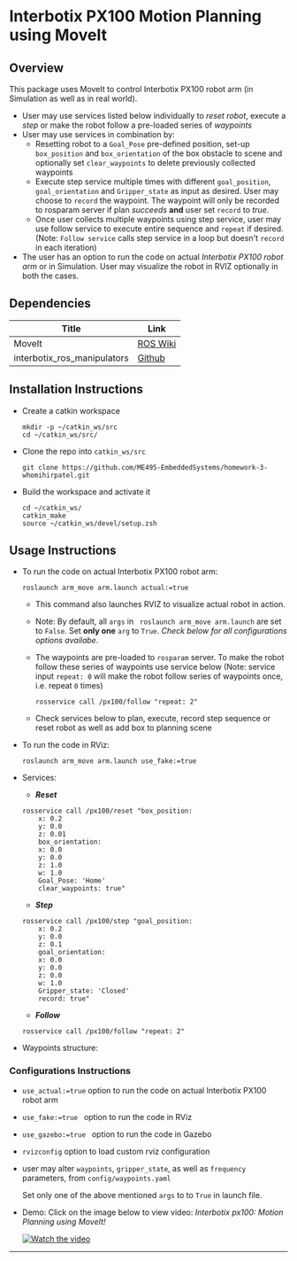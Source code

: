 # Interbotix PX100 Motion Planning using MoveIt
## Overview

This package uses MoveIt to control Interbotix PX100 robot arm (in Simulation as well as in real world).

* User may use services listed below individually to *reset robot*, execute a *step* or make the robot follow a pre-loaded series of *waypoints*
* User may use services in combination by:
    * Resetting robot to a `Goal_Pose` pre-defined position, set-up `box_position` and `box_orientation` of the box obstacle to scene and optionally set `clear_waypoints` to delete previously collected waypoints
    * Execute step service multiple times with different `goal_position`, `goal_orientation` and `Gripper_state` as input as desired. User may choose to `record` the waypoint. The waypoint will only be recorded to rosparam server if plan _succeeds_ **and** user set `record` to _true_.
    * Once user collects multiple waypoints using step service, user may use follow service to execute entire sequence and `repeat` if desired. 
    (Note: `Follow service` calls step service in a loop but doesn't `record` in each iteration)
* The user has an option to run the code on actual *Interbotix PX100 robot arm* or in Simulation. User may visualize the robot in RVIZ optionally in both the cases.

## Dependencies
Title | Link
------------ | -------------
MoveIt| [ROS Wiki](http://wiki.ros.org/moveit)
interbotix_ros_manipulators | [Github](https://github.com/Interbotix/interbotix_ros_manipulators)


## Installation Instructions
* Create a catkin workspace
    ```
    mkdir -p ~/catkin_ws/src
    cd ~/catkin_ws/src/
    ```
* Clone the repo into `catkin_ws/src`
    ```
    git clone https://github.com/ME495-EmbeddedSystems/homework-3-whomihirpatel.git
    ```
* Build the workspace and activate it
    ```
    cd ~/catkin_ws/
    catkin_make
    source ~/catkin_ws/devel/setup.zsh
    ```

## Usage Instructions
* To run the code on actual Interbotix PX100 robot arm:
    ```
    roslaunch arm_move arm.launch actual:=true
    ```
    * This command also launches RVIZ to visualize actual robot in action.
    * Note: By default, all `args` in ` roslaunch arm_move arm.launch` are set to `False`. Set **only one** `arg` to `True`. *Check below for all configurations options availabe*.
    
    * The waypoints are pre-loaded to `rosparam` server. To make the robot follow these series of waypoints use service below
      (Note: service input `repeat: 0` will make the robot follow series of waypoints once, i.e. repeat `0` times)
        ```
        rosservice call /px100/follow "repeat: 2"
        ```
     * Check services below to plan, execute, record step sequence or reset robot as well as add box to planning scene

* To run the code in RViz:
    ```
    roslaunch arm_move arm.launch use_fake:=true
    ```
* Services:
    * __*Reset*__
    ```
    rosservice call /px100/reset "box_position:                                                          
        x: 0.2
        y: 0.0
        z: 0.01
        box_orientation:
        x: 0.0
        y: 0.0
        z: 1.0
        w: 1.0
        Goal_Pose: 'Home'
        clear_waypoints: true"
    ```
    * __*Step*__
    ```
    rosservice call /px100/step "goal_position:                                                              
        x: 0.2
        y: 0.0
        z: 0.1
        goal_orientation:
        x: 0.0
        y: 0.0
        z: 0.0
        w: 1.0
        Gripper_state: 'Closed'
        record: true"        
    ```
    * __*Follow*__
    ```
    rosservice call /px100/follow "repeat: 2"  
    ```

* Waypoints structure:
### Configurations Instructions

* `use_actual:=true` option to run the code on actual Interbotix PX100 robot arm
* `use_fake:=true ` option to run the code in RViz
* `use_gazebo:=true ` option to run the code in Gazebo
* `rvizconfig` option to load custom rviz configuration
*  user may alter `waypoints`, `gripper_state`, as well as `frequency` parameters, from `config/waypoints.yaml`

    Set only one of the above mentioned `args` to to `True` in launch file.
    
* Demo: Click on the image below to view video: *Interbotix px100: Motion Planning using MoveIt!*

    [![Watch the video](https://img.youtube.com/vi/nNYra6mV9_4/maxresdefault.jpg )](https://youtu.be/nNYra6mV9_4)
---
